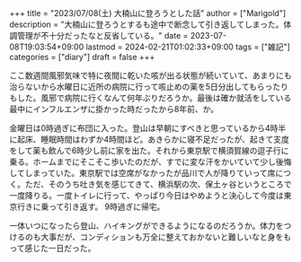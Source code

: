 +++
title = "2023/07/08(土) 大楠山に登ろうとした話"
author = ["Marigold"]
description = "大楠山に登ろうとするも途中で断念して引き返してしまった。体調管理が不十分だったなと反省している。"
date = 2023-07-08T19:03:54+09:00
lastmod = 2024-02-21T01:02:33+09:00
tags = ["雑記"]
categories = ["diary"]
draft = false
+++

ここ数週間風邪気味で特に夜間に乾いた咳が出る状態が続いていて、あまりにも治らないから水曜日に近所の病院に行って咳止めの薬を5日分出してもらったりもした。風邪で病院に行くなんて何年ぶりだろうか。最後は確か就活をしている最中にインフルエンザに掛かった時だったから8年前、か。

金曜日は0時過ぎに布団に入った。登山は早朝にすべきと思っているから4時半に起床、睡眠時間はわずか4時間ほど。あきらかに寝不足だったが、起きて支度をして薬も飲んで6時少し前に家を出た。それから東京駅で横須賀線の逗子行に乗る。ホームまでにそこそこ歩いたのだが、すでに変な汗をかいていて少し後悔してしまっていた。東京駅では空席がなかったが品川で人が降りていって席につく。ただ、そのうち吐き気を感じてきて、横浜駅の次、保土ヶ谷というところで一度降りる。一度トイレに行って、やっぱり今日はやめようと決心して今度は東京行きに乗って引き返す。
9時過ぎに帰宅。

一体いつになったら登山、ハイキングができるようになるのだろうか。体力をつけるのも大事だが、コンディションも万全に整えておかないと難しいなと身をもって感じた一日だった。
